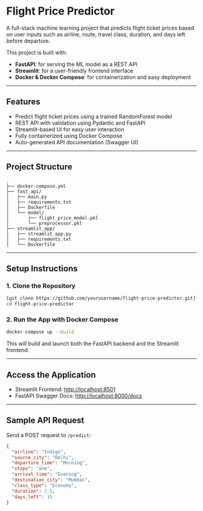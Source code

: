 # Flight Price Predictor

A full-stack machine learning project that predicts flight ticket prices based on user inputs such as airline, route, travel class, duration, and days left before departure.

This project is built with:
- **FastAPI**: for serving the ML model as a REST API
- **Streamlit**: for a user-friendly frontend interface
- **Docker & Docker Compose**: for containerization and easy deployment

---

## Features

- Predict flight ticket prices using a trained RandomForest model
- REST API with validation using Pydantic and FastAPI
- Streamlit-based UI for easy user interaction
- Fully containerized using Docker Compose
- Auto-generated API documentation (Swagger UI)

---

## Project Structure

```
.
├── docker-compose.yml
├── fast_api/
│   ├── main.py
│   ├── requirements.txt
│   ├── Dockerfile
│   └── model/
│       ├── flight_price_model.pkl
│       └── preprocessor.pkl
├── streamlit_app/
│   ├── streamlit_app.py
│   ├── requirements.txt
│   └── Dockerfile
```

---

## Setup Instructions

### 1. Clone the Repository

```bash
[git clone https://github.com/yourusername/flight-price-predictor.git](https://github.com/Nandini-678/flight-price-predictor.git)
cd flight-price-predictor
```

### 2. Run the App with Docker Compose

```bash
docker-compose up --build
```

This will build and launch both the FastAPI backend and the Streamlit frontend.

---

## Access the Application

- Streamlit Frontend: [http://localhost:8501](http://localhost:8501)
- FastAPI Swagger Docs: [http://localhost:8000/docs](http://localhost:8000/docs)

---

## Sample API Request

Send a POST request to `/predict`:

```json
{
  "airline": "Indigo",
  "source_city": "Delhi",
  "departure_time": "Morning",
  "stops": "one",
  "arrival_time": "Evening",
  "destination_city": "Mumbai",
  "class_type": "Economy",
  "duration": 2.5,
  "days_left": 15
}
```

